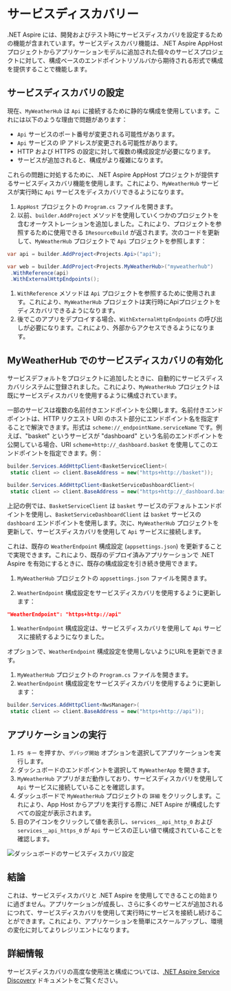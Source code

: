 # サービスディスカバリー

.NET Aspire には、開発およびテスト時にサービスディスカバリを設定するための機能が含まれています。サービスディスカバリ機能は、.NET Aspire AppHost プロジェクトからアプリケーションモデルに追加された個々のサービスプロジェクトに対して、構成ベースのエンドポイントリゾルバから期待される形式で構成を提供することで機能します。

## サービスディスカバリの設定

現在、`MyWeatherHub` は `Api` に接続するために静的な構成を使用しています。これには以下のような理由で問題があります：

- `Api` サービスのポート番号が変更される可能性があります。
- `Api` サービスの IP アドレスが変更される可能性があります。
- HTTP および HTTPS の設定に対して複数の構成設定が必要になります。
- サービスが追加されると、構成がより複雑になります。

これらの問題に対処するために、.NET Aspire AppHost プロジェクトが提供するサービスディスカバリ機能を使用します。これにより、`MyWeatherHub` サービスが実行時に `Api` サービスをディスカバリできるようになります。

1. `AppHost` プロジェクトの `Program.cs` ファイルを開きます。
1. 以前、`builder.AddProject` メソッドを使用していくつかのプロジェクトを含むオーケストレーションを追加しました。これにより、プロジェクトを参照するために使用できる `IResourceBuild` が返されます。次のコードを更新して、`MyWeatherHub` プロジェクトで `Api` プロジェクトを参照します：

 ```csharp
 var api = builder.AddProject<Projects.Api>("api");

 var web = builder.AddProject<Projects.MyWeatherHub>("myweatherhub")
  .WithReference(api)
  .WithExternalHttpEndpoints();
 ```

1. `WithReference` メソッドは `Api` プロジェクトを参照するために使用されます。これにより、`MyWeatherHub` プロジェクトは実行時にApiプロジェクトをディスカバリできるようになります。
1. 後でこのアプリをデプロイする場合、`WithExternalHttpEndpoints` の呼び出しが必要になります。これにより、外部からアクセスできるようになります。

## MyWeatherHub でのサービスディスカバリの有効化

サービスデフォルトをプロジェクトに追加したときに、自動的にサービスディスカバリシステムに登録されました。これにより、`MyWeatherHub` プロジェクトは既にサービスディスカバリを使用するように構成されています。

一部のサービスは複数の名前付きエンドポイントを公開します。名前付きエンドポイントは、HTTP リクエスト URI のホスト部分にエンドポイント名を指定することで解決できます。形式は `scheme://_endpointName.serviceName` です。例えば、"basket" というサービスが "dashboard" という名前のエンドポイントを公開している場合、URI `scheme+http://_dashboard.basket` を使用してこのエンドポイントを指定できます。例：

```csharp
builder.Services.AddHttpClient<BasketServiceClient>(
 static client => client.BaseAddress = new("https+http://basket"));

builder.Services.AddHttpClient<BasketServiceDashboardClient>(
 static client => client.BaseAddress = new("https+http://_dashboard.basket"));
```

上記の例では、`BasketServiceClient` は `basket` サービスのデフォルトエンドポイントを使用し、`BasketServiceDashboardClient` は `basket` サービスの `dashboard` エンドポイントを使用します。次に、`MyWeatherHub` プロジェクトを更新して、サービスディスカバリを使用して `Api` サービスに接続します。

これは、既存の `WeatherEndpoint` 構成設定 (`appsettings.json`) を更新することで実現できます。これにより、既存のデプロイ済みアプリケーションで .NET Aspire を有効にするときに、既存の構成設定を引き続き使用できます。

1. `MyWeatherHub` プロジェクトの `appsettings.json` ファイルを開きます。

1. `WeatherEndpoint` 構成設定をサービスディスカバリを使用するように更新します：

 ```json
 "WeatherEndpoint": "https+http://api"
 ```

1. `WeatherEndpoint` 構成設定は、サービスディスカバリを使用して `Api` サービスに接続するようになりました。

オプションで、`WeatherEndpoint` 構成設定を使用しないようにURLを更新できます。

1. `MyWeatherHub` プロジェクトの `Program.cs` ファイルを開きます。
1. `WeatherEndpoint` 構成設定をサービスディスカバリを使用するように更新します：

 ```csharp
 builder.Services.AddHttpClient<NwsManager>(
  static client => client.BaseAddress = new("https+http://api"));
 ```

## アプリケーションの実行

1. `F5 キー` を押すか、`デバッグ開始` オプションを選択してアプリケーションを実行します。
1. ダッシュボードのエンドポイントを選択して `MyWeatherApp` を開きます。
1. `MyWeatherHub` アプリがまだ動作しており、サービスディスカバリを使用して `Api` サービスに接続していることを確認します。
1. ダッシュボードで `MyWeatherHub` プロジェクトの `詳細` をクリックします。これにより、App Host からアプリを実行する際に .NET Aspire が構成したすべての設定が表示されます。
1. 目のアイコンをクリックして値を表示し、`services__api_http_0` および `services__api_https_0` が `Api` サービスの正しい値で構成されていることを確認します。

 ![ダッシュボードのサービスディスカバリ設定](.../media/dashboard-servicediscovery.png)

## 結論

これは、サービスディスカバリと .NET Aspire を使用してできることの始まりに過ぎません。アプリケーションが成長し、さらに多くのサービスが追加されるにつれて、サービスディスカバリを使用して実行時にサービスを接続し続けることができます。これにより、アプリケーションを簡単にスケールアップし、環境の変化に対してよりレジリエントになります。

## 詳細情報

サービスディスカバリの高度な使用法と構成については、[.NET Aspire Service Discovery](https://learn.microsoft.com/dotnet/aspire/service-discovery/overview) ドキュメントをご覧ください。
